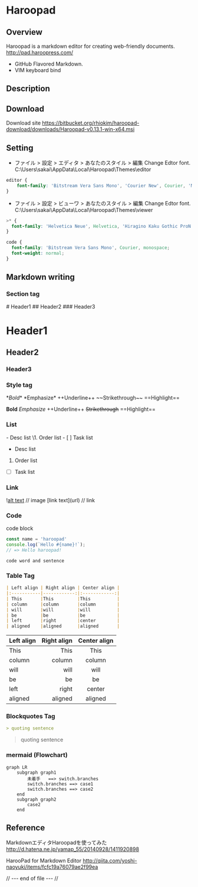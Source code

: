 Haroopad
==========================

Overview
--------------------------

Haroopad is a markdown editor for creating web-friendly documents.
http://pad.haroopress.com/

* GitHub Flavored Markdown.
* VIM keyboard bind

Description
--------------------------

Download
--------------------------
Download site
https://bitbucket.org/rhiokim/haroopad-download/downloads/Haroopad-v0.13.1-win-x64.msi

Setting
--------------------------
* ファイル > 設定 > エディタ > あなたのスタイル > 編集
  Change Edtor font.
  C:\Users\sakai\AppData\Local\Haroopad\Themes\editor

```CSS
editor {
    font-family: 'Bitstream Vera Sans Mono', 'Courier New', Courier, 'MS Gothic', 'Osaka-Mono', 'TakaoGothic', 'Hiragino Kaku Gothic ProN', 'メイリオ', monospace !important;
}
```

* ファイル > 設定 > ビューワ > あなたのスタイル > 編集
  Change Edtor font.
  C:\Users\sakai\AppData\Local\Haroopad\Themes\viewer 

```CSS
>* {
  font-family: 'Helvetica Neue', Helvetica, 'Hiragino Kaku Gothic ProN', Meiryo, sans-serif;
}

code {
  font-family: 'Bitstream Vera Sans Mono', Courier, monospace;
  font-weight: normal;
}
```

Markdown writing
--------------------------
### Section tag
\# Header1
\## Header2
\### Header3

# Header1
## Header2
### Header3

### Style tag
\**Bold**
\*Emphasize*
\++Underline++
\~~Strikethrough~~
\==Highlight==

**Bold**
*Emphasize*
++Underline++
~~Strikethrough~~
==Highlight==

### List
\- Desc list
\1. Order list
\- [ ] Task list

- Desc list
1. Order list
- [ ] Task list

### Link
\![alt text](url) // image
\[link text](url) // link

### Code
code block
```javascript
const name = 'haroopad'
console.log(`Hello #{name}!`);
// => Hello haroopad!
```

`code word and sentence`

### Table Tag
```markdown
| Left align | Right align | Center align |
|:-----------|------------:|:------------:|
| This       |This         |This          |
| column     |column       |column        |
| will       |will         |will          |
| be         |be           |be            |
| left       |right        |center        |
| aligned    |aligned      |aligned       |
```

| Left align | Right align | Center align |
|:-----------|------------:|:------------:|
| This       |This         |This          |
| column     |column       |column        |
| will       |will         |will          |
| be         |be           |be            |
| left       |right        |center        |
| aligned    |aligned      |aligned       |

### Blockquotes Tag

```markdown
> quoting sentence
```
> quoting sentence

### mermaid (Flowchart)
```mermaid
graph LR
    subgraph graph1
        未着手   ==> switch.branches
        switch.branches ==> case1
        switch.branches ==> case2
    end
    subgraph graph2
        case2
    end
```

Reference
--------------------------
MarkdownエディタHaroopadを使ってみた
http://d.hatena.ne.jp/yamap_55/20140928/1411920898

HarooPad for Markdown Editor
http://qiita.com/yoshi-naoyuki/items/fcfc19a76079ae2f99ea

// --- end of file --- //